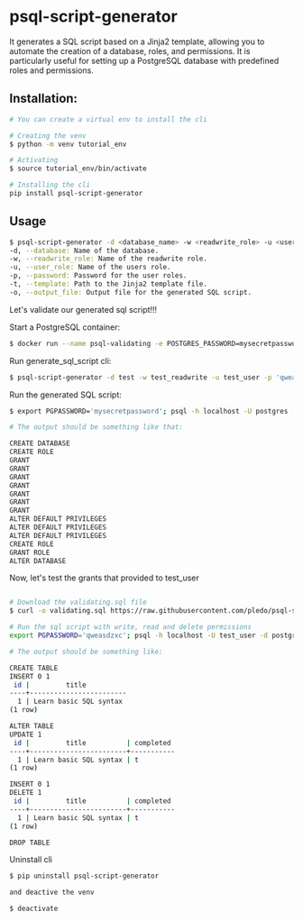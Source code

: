 # psql-script-generator

It generates a SQL script based on a Jinja2 template, allowing you to automate the creation of a database, roles, and permissions.
It is particularly useful for setting up a PostgreSQL database with predefined roles and permissions.

## Installation:

```bash
# You can create a virtual env to install the cli

# Creating the venv
$ python -m venv tutorial_env

# Activating
$ source tutorial_env/bin/activate

# Installing the cli
pip install psql-script-generator

```

## Usage

```bash
$ psql-script-generator -d <database_name> -w <readwrite_role> -u <user_role> -p <password> -t <template_file> -o <output_file>
-d, --database: Name of the database.
-w, --readwrite_role: Name of the readwrite role.
-u, --user_role: Name of the users role.
-p, --password: Password for the user roles.
-t, --template: Path to the Jinja2 template file.
-o, --output_file: Output file for the generated SQL script.
```

Let's validate our generated sql script!!!

Start a PostgreSQL container:
```bash
$ docker run --name psql-validating -e POSTGRES_PASSWORD=mysecretpassword -p 5555:5432 -d postgres:13
```

Run generate_sql_script cli:
```bash
$ psql-script-generator -d test -w test_readwrite -u test_user -p 'qweasdzxc' -t readwrite-user-template.sql.j2 -o test_sql_script.sql
```

Run the generated SQL script:
```bash
$ export PGPASSWORD='mysecretpassword'; psql -h localhost -U postgres -d postgres -p 5555 -w -f test_sql_script.sql

# The output should be something like that:

CREATE DATABASE
CREATE ROLE
GRANT
GRANT
GRANT
GRANT
GRANT
GRANT
GRANT
ALTER DEFAULT PRIVILEGES
ALTER DEFAULT PRIVILEGES
ALTER DEFAULT PRIVILEGES
CREATE ROLE
GRANT ROLE
ALTER DATABASE

```

Now, let's test the grants that provided to test_user
```bash

# Download the validating.sql file
$ curl -o validating.sql https://raw.githubusercontent.com/pledo/psql-script-generator/main/validating.sql

# Run the sql script with write, read and delete permissions
export PGPASSWORD='qweasdzxc'; psql -h localhost -U test_user -d postgres -p 5555 -w -f validating.sql

# The output should be something like:

CREATE TABLE
INSERT 0 1
 id |         title
----+------------------------
  1 | Learn basic SQL syntax
(1 row)

ALTER TABLE
UPDATE 1
 id |         title          | completed
----+------------------------+-----------
  1 | Learn basic SQL syntax | t
(1 row)

INSERT 0 1
DELETE 1
 id |         title          | completed
----+------------------------+-----------
  1 | Learn basic SQL syntax | t
(1 row)

DROP TABLE

```

Uninstall cli
```bash
$ pip uninstall psql-script-generator

and deactive the venv

$ deactivate
```
